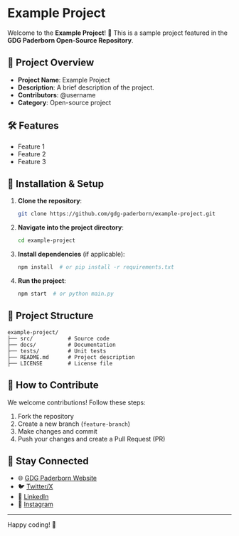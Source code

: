 # Example Project

Welcome to the **Example Project**! 🚀 This is a sample project featured in the **GDG Paderborn Open-Source Repository**.

## 📌 Project Overview

- **Project Name**: Example Project
- **Description**: A brief description of the project.
- **Contributors**: @username
- **Category**: Open-source project

## 🛠 Features

- Feature 1
- Feature 2
- Feature 3

## 🚀 Installation & Setup

1. **Clone the repository**:
   ```sh
   git clone https://github.com/gdg-paderborn/example-project.git
   ```
2. **Navigate into the project directory**:
   ```sh
   cd example-project
   ```
3. **Install dependencies** (if applicable):
   ```sh
   npm install  # or pip install -r requirements.txt
   ```
4. **Run the project**:
   ```sh
   npm start  # or python main.py
   ```

## 📂 Project Structure

```
example-project/
├── src/           # Source code
├── docs/          # Documentation
├── tests/         # Unit tests
├── README.md      # Project description
├── LICENSE        # License file
```

## 🤝 How to Contribute

We welcome contributions! Follow these steps:

1. Fork the repository
2. Create a new branch (`feature-branch`)
3. Make changes and commit
4. Push your changes and create a Pull Request (PR)

## 📢 Stay Connected

- 🌐 [GDG Paderborn Website](https://gdg.community.dev/gdg-paderborn/)
- 🐦 [Twitter/X](https://x.com/gdg_paderborn)
- 💼 [LinkedIn](https://www.linkedin.com/company/gdg-paderborn/)
- 📸 [Instagram](https://www.instagram.com/gdg_paderborn/)

---

Happy coding! 🚀
